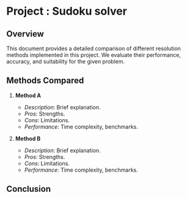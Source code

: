 # Project : Sudoku solver

## Overview  
This document provides a detailed comparison of different resolution methods implemented in this project. We evaluate their performance, accuracy, and suitability for the given problem.  

## Methods Compared  
1. **Method A**  
   - *Description*: Brief explanation.  
   - *Pros*: Strengths.  
   - *Cons*: Limitations.  
   - *Performance*: Time complexity, benchmarks.  

2. **Method B**  
   - *Description*: Brief explanation.  
   - *Pros*: Strengths.  
   - *Cons*: Limitations.  
   - *Performance*: Time complexity, benchmarks.  

## Conclusion  
